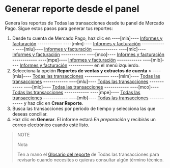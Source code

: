 # Generar reporte desde el panel

Genera los reportes de Todas las transacciones desde tu panel de Mercado Pago. Sigue estos pasos para generar tus reportes:

1. Desde tu cuenta de Mercado Pago, haz clic en ----[mla]---- [Informes y facturación](https://www.mercadopago.com.ar/balance/reports?page=1#!/settlement-report) ------------ ----[mlm]---- [Informes y facturación](https://www.mercadopago.com.mx/balance/reports?page=1#!/settlement-report) ------------ ----[mlu]---- [Informes y facturación](https://www.mercadopago.com.uy/balance/reports?page=1#!/settlement-report) ------------ ----[mlc]---- [Informes y facturación](https://www.mercadopago.com.cl/balance/reports?page=1#!/settlement-report) ------------ ----[mco]---- [Informes y facturación](https://www.mercadopago.com.co/balance/reports?page=1#!/settlement-report) ------------ ----[mpe]---- [Informes y facturación](https://www.mercadopago.com.pe/balance/reports?page=1#!/settlement-report) ------------ ----[mlb]---- [Informes y facturación](https://www.mercadopago.com.br/balance/reports?page=1#!/settlement-report) ------------ en el menú izquierdo.
2. Selecciona la opción **Reportes de ventas y extractos de cuenta** > ----[mla]----  [Todas las transacciones](https://www.mercadopago.com.ar/balance/reports/settlement) ------------ ----[mlm]---- [Todas las transacciones](https://www.mercadopago.com.mx/balance/reports/settlement) ------------ ----[mlu]---- [Todas las transacciones](https://www.mercadopago.com.uy/balance/reports/settlement) ------------ ----[mlc]---- [Todas las transacciones](https://www.mercadopago.com.cl/balance/reports/settlement) ------------ ----[mco]---- [Todas las transacciones](https://www.mercadopago.com.co/balance/reports/settlement) ------------ ----[mpe]---- [Todas las transacciones](https://www.mercadopago.com.pe/balance/reports/settlement) ------------ ----[mlb]---- [Todas las transacciones](https://www.mercadopago.com.br/balance/reports/settlement) ------------ y haz clic en **Crear Reporte**.
3. Busca las transacciones por período de tiempo y selecciona las que deseas conciliar.
4. Haz clic en **Generar**. El informe estará _En preparación_ y recibirás un correo electrónico cuando esté listo.

> NOTE
>
> Nota
>
> Ten a mano el [Glosario del reporte](https://www.mercadopago[FAKER][URL][DOMAIN]/developers/es/guides/additional-content/reports/account-money/glossary) de Todas las transacciones para revisarlo cuando necesites o quieras consultar algún término técnico.
